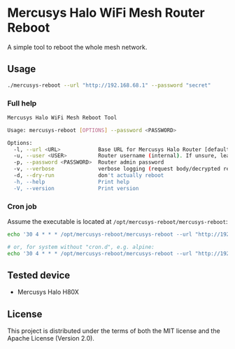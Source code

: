 # Mercusys Halo WiFi Mesh Router Reboot

A simple tool to reboot the whole mesh network.

## Usage

```sh
./mercusys-reboot --url "http://192.168.68.1" --password "secret"
```

### Full help

```sh
Mercusys Halo WiFi Mesh Reboot Tool

Usage: mercusys-reboot [OPTIONS] --password <PASSWORD>

Options:
  -l, --url <URL>            Base URL for Mercusys Halo Router [default: http://192.168.68.1]
  -u, --user <USER>          Router username (internal). If unsure, leave it blank [default: admin]
  -p, --password <PASSWORD>  Router admin password
  -v, --verbose              verbose logging (request body/decrypted response)
  -d, --dry-run              don't actually reboot
  -h, --help                 Print help
  -V, --version              Print version
```

### Cron job

Assume the executable is located at `/opt/mercusys-reboot/mercusys-reboot`:

```sh
echo '30 4 * * * /opt/mercusys-reboot/mercusys-reboot --url "http://192.168.68.1" --password "secret"' > /etc/cron.d/reboot_mercusys_halo_daily

# or, for system without "cron.d", e.g. alpine:
echo '30 4 * * * /opt/mercusys-reboot/mercusys-reboot --url "http://192.168.68.1" --password "secret"' >> /etc/crontab
```

## Tested device

* Mercusys Halo H80X

## License

This project is distributed under the terms of both the MIT license and the Apache License (Version 2.0).
